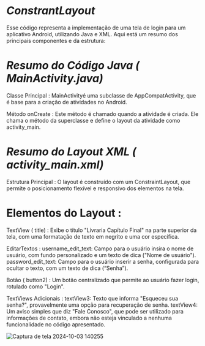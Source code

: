 # *ConstrantLayout*
Esse código representa a implementação de uma tela de login para um aplicativo Android, utilizando Java e XML. Aqui está um resumo dos principais componentes e da estrutura:

# *Resumo do Código Java ( MainActivity.java)*
Classe Principal : MainActivityé uma subclasse de AppCompatActivity, que é base para a criação de atividades no Android.

Método onCreate : Este método é chamado quando a atividade é criada. Ele chama o método da superclasse e define o layout da atividade como activity_main.

# *Resumo do Layout XML ( activity_main.xml)*
Estrutura Principal : O layout é construído com um ConstraintLayout, que permite o posicionamento flexível e responsivo dos elementos na tela.

# Elementos do Layout :
TextView ( title) : Exibe o título "Livraria Capítulo Final" na parte superior da tela, com uma formatação de texto em negrito e uma cor específica.

EditarTextos :
username_edit_text: Campo para o usuário insira o nome de usuário, com fundo personalizado e um texto de dica ("Nome de usuário").
password_edit_text: Campo para o usuário inserir a senha, configurada para ocultar o texto, com um texto de dica (“Senha”).

Botão ( button2) : Um botão centralizado que permite ao usuário fazer login, rotulado como "Login".

TextViews Adicionais :
textView3: Texto que informa "Esqueceu sua senha?", provavelmente uma opção para recuperação de senha.
textView4: Um aviso simples que diz "Fale Conosco", que pode ser utilizado para informações de contato, embora não esteja vinculado a nenhuma funcionalidade no código apresentado.

![Captura de tela 2024-10-03 140255](https://github.com/user-attachments/assets/b34d4ca9-3669-4315-950f-0cbecd3cc26f)
